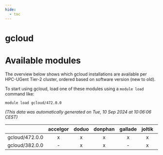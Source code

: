 ```yaml
---
hide:
  - toc
---
```


gcloud
======

# Available modules


The overview below shows which gcloud installations are available per HPC-UGent Tier-2 cluster, ordered based on software version (new to old).

To start using gcloud, load one of these modules using a `module load` command like:

```shell
module load gcloud/472.0.0
```

*(This data was automatically generated on Tue, 10 Sep 2024 at 10:06:06 CEST)*  

| |accelgor|doduo|donphan|gallade|joltik|shinx|skitty|
| :---: | :---: | :---: | :---: | :---: | :---: | :---: | :---: |
|gcloud/472.0.0|x|x|x|x|x|x|x|
|gcloud/382.0.0|-|x|x|-|x|-|x|
